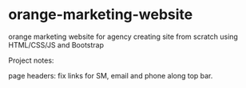 # orange-marketing-website

orange marketing website for agency
creating site from scratch using HTML/CSS/JS and Bootstrap

Project notes:

page headers:
fix links for SM, email and phone along top bar.
